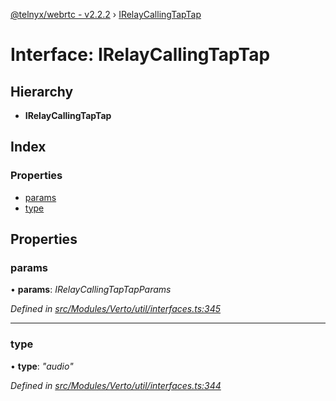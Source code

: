 [@telnyx/webrtc - v2.2.2](../README.md) › [IRelayCallingTapTap](irelaycallingtaptap.md)

# Interface: IRelayCallingTapTap

## Hierarchy

* **IRelayCallingTapTap**

## Index

### Properties

* [params](irelaycallingtaptap.md#params)
* [type](irelaycallingtaptap.md#type)

## Properties

###  params

• **params**: *IRelayCallingTapTapParams*

*Defined in [src/Modules/Verto/util/interfaces.ts:345](https://github.com/team-telnyx/webrtc/blob/main/packages/js/src/Modules/Verto/util/interfaces.ts#L345)*

___

###  type

• **type**: *"audio"*

*Defined in [src/Modules/Verto/util/interfaces.ts:344](https://github.com/team-telnyx/webrtc/blob/main/packages/js/src/Modules/Verto/util/interfaces.ts#L344)*
